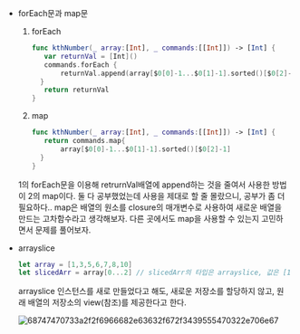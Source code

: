 * forEach문과 map문

  1. forEach

     ```swift
     func kthNumber(_ array:[Int], _ commands:[[Int]]) -> [Int] {
     	var returnVal = [Int]()
     	commands.forEach {
     		returnVal.append(array[$0[0]-1...$0[1]-1].sorted()[$0[2]-1])
       }
     	return returnVal
     }
     ```

  2. map

     ```swift
     func kthNumber(_ array:[Int], _ commands:[[Int]]) -> [Int] {
     	return commands.map{ 
     		array[$0[0]-1...$0[1]-1].sorted()[$0[2]-1]
       }
     }
     ```

  1의 forEach문을 이용해 retrurnVal배열에 append하는 것을 줄여서 사용한 방법이 2의 map이다. 둘 다 공부했었는데 사용을 제대로 할 줄 몰랐으니, 공부가 좀 더 필요하다.. map은 배열의 원소를 closure의 매개변수로 사용하여 새로운 배열을 만드는 고차함수라고 생각해보자. 다른 곳에서도 map을 사용할 수 있는지 고민하면서 문제를 풀어보자.

* arrayslice

  ```swift
  let array = [1,3,5,6,7,8,10]
  let slicedArr = array[0...2] // slicedArr의 타입은 arrayslice, 값은 [1,3,5]
  ```

  arrayslice 인스턴스를 새로 만들었다고 해도, 새로운 저장소를 할당하지 않고, 원래 배열의 저장소의 view(참조)를 제공한다고 한다.

  ![68747470733a2f2f6966682e63632f672f3439555470322e706e67](https://user-images.githubusercontent.com/92504186/148052955-ca0abf40-1f63-4232-8ed0-33e2b8dfad52.png)